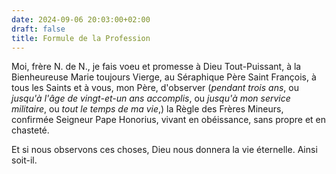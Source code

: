 ```yaml
---
date: 2024-09-06 20:03:00+02:00
draft: false
title: Formule de la Profession
---
```





Moi, frère N. de N., je fais voeu et promesse à Dieu Tout-Puissant, à la Bienheureuse Marie toujours Vierge, au Séraphique Père Saint François, à tous les Saints et à vous, mon Père, d'observer (*pendant trois ans*, ou *jusqu'à l'âge de vingt-et-un ans accomplis*, ou *jusqu'à mon service militaire*, ou *tout le temps de ma vie*,) la Règle des Frères Mineurs, confirmée Seigneur Pape Honorius, vivant en obéissance, sans propre et en chasteté. 

Et si nous observons ces choses, Dieu nous donnera la vie éternelle. Ainsi soit-il.

